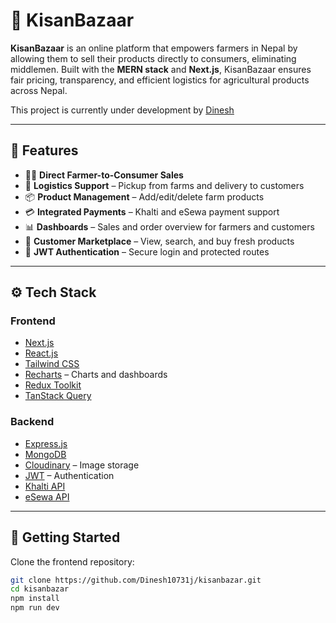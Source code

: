 # 🌾 KisanBazaar

**KisanBazaar** is an online platform that empowers farmers in Nepal by allowing them to sell their products directly to consumers, eliminating middlemen. Built with the **MERN stack** and **Next.js**, KisanBazaar ensures fair pricing, transparency, and efficient logistics for agricultural products across Nepal.

This project is currently under development by [Dinesh](https://github.com/Dinesh10731j)

---

## 📌 Features

- 👨‍🌾 **Direct Farmer-to-Consumer Sales**
- 🚚 **Logistics Support** – Pickup from farms and delivery to customers
- 📦 **Product Management** – Add/edit/delete farm products
- 💳 **Integrated Payments** – Khalti and eSewa payment support
- 📊 **Dashboards** – Sales and order overview for farmers and customers
- 🛒 **Customer Marketplace** – View, search, and buy fresh products
- 🔐 **JWT Authentication** – Secure login and protected routes

---

## ⚙️ Tech Stack

### Frontend
- [Next.js](https://nextjs.org)
- [React.js](https://react.dev)
- [Tailwind CSS](https://tailwindcss.com)
- [Recharts](https://recharts.org) – Charts and dashboards
- [Redux Toolkit](https://redux-toolkit.js.org)
- [TanStack Query](https://tanstack.com/query)

### Backend
- [Express.js](https://expressjs.com)
- [MongoDB](https://www.mongodb.com)
- [Cloudinary](https://cloudinary.com) – Image storage
- [JWT](https://jwt.io) – Authentication
- [Khalti API](https://docs.khalti.com)
- [eSewa API](https://developer.esewa.com.np/)

---

## 🚀 Getting Started

Clone the frontend repository:

```bash
git clone https://github.com/Dinesh10731j/kisanbazar.git
cd kisanbazar
npm install
npm run dev
